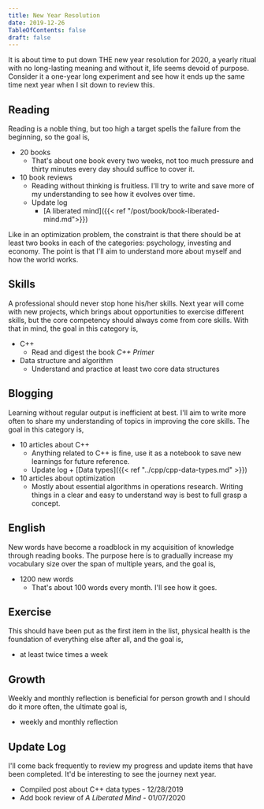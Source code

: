 ```yaml
---
title: New Year Resolution
date: 2019-12-26
TableOfContents: false
draft: false
---
```


It is about time to put down THE new year resolution for 2020, a yearly ritual with no long-lasting meaning and without it, life seems devoid of purpose.
Consider it a one-year long experiment and see how it ends up the same time next year when I sit down to review this.

## Reading

Reading is a noble thing, but too high a target spells the failure from the beginning, so the goal is,

+ 20 books
  + That's about one book every two weeks, not too much pressure and thirty minutes every day should suffice to cover it.
+ 10 book reviews
  + Reading without thinking is fruitless. I'll try to write and save more of my understanding to see how it evolves over time.
  + Update log
      + [A liberated mind]({{< ref "/post/book/book-liberated-mind.md">}})

Like in an optimization problem, the constraint is that there should be at least two books in each of the categories: psychology, investing and economy.
The point is that I'll aim to understand more about myself and how the world works.

## Skills

A professional should never stop hone his/her skills.
Next year will come with new projects, which brings about opportunities to exercise different skills, but the core competency should always come from core skills.
With that in mind, the goal in this category is,

+ C++
  + Read and digest the book *C++ Primer*
+ Data structure and algorithm
  + Understand and practice at least two core data structures

## Blogging

Learning without regular output is inefficient at best.
I'll aim to write more often to share my understanding of topics in improving the core skills.
The goal in this category is,

+ 10 articles about C++
  + Anything related to C++ is fine, use it as a notebook to save new learnings for future reference.
  + Update log
        + [Data types]({{< ref "../cpp/cpp-data-types.md" >}})
+ 10 articles about optimization
  + Mostly about essential algorithms in operations research. Writing things in a clear and easy to understand way is best to full grasp a concept.

## English

New words have become a roadblock in my acquisition of knowledge through reading books.
The purpose here is to gradually increase my vocabulary size over the span of multiple years, and the goal is,

+ 1200 new words
  + That's about 100 words every month. I'll see how it goes.

## Exercise

This should have been put as the first item in the list, physical health is the foundation of everything else after all, and the goal is,

+ at least twice times a week

## Growth

Weekly and monthly reflection is beneficial for person growth and I should do it more often, the ultimate goal is,

+ weekly and monthly reflection

## Update Log

I'll come back frequently to review my progress and update items that have been completed.
It'd be interesting to see the journey next year.

+ Compiled post about C++ data types - 12/28/2019
+ Add book review of *A Liberated Mind* - 01/07/2020
